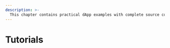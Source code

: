 ```yaml
---
description: >-
  This chapter contains practical dApp examples with complete source code and explanations.
---
```


# Tutorials <a id="tutorials"></a>

